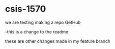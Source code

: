 # csis-1570
we are testing making a repo GetHub


-this is a change to the readme

these are other changes made in my feature branch

